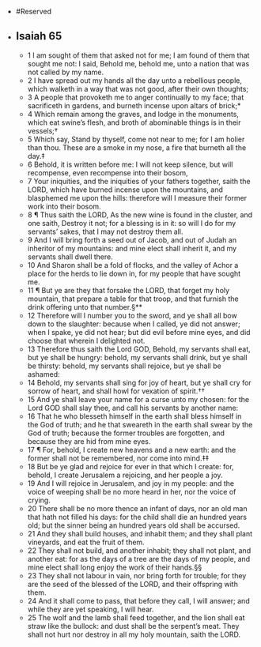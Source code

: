 - #Reserved
- ## Isaiah 65
	- 1 I am sought of them that asked not for me; I am found of them that sought me not: I said, Behold me, behold me, unto a nation that was not called by my name.
	- 2 I have spread out my hands all the day unto a rebellious people, which walketh in a way
	  that was not good, after their own thoughts;
	- 3 A people that provoketh me to anger continually to my face; that sacrificeth in gardens, and burneth incense upon altars of brick;*
	- 4 Which remain among the graves, and lodge in the monuments, which eat swine’s flesh, and broth of abominable things is in their vessels;†
	- 5 Which say, Stand by thyself, come not near to me; for I am holier than thou. These are a smoke in my nose, a fire that burneth all the day.‡
	- 6 Behold, it is written before me: I will not keep silence, but will recompense, even recompense into their bosom,
	- 7 Your iniquities, and the iniquities of your fathers together, saith the LORD, which have burned incense upon the mountains, and blasphemed me upon the hills: therefore will I measure their
	  former work into their bosom.
	- 8 ¶ Thus saith the LORD, As the new wine is found in the cluster, and one saith, Destroy it not; for a blessing is in it: so will I do for my servants’ sakes, that I may not destroy them all.
	- 9 And I will bring forth a seed out of Jacob, and out of Judah an inheritor of my mountains: and mine elect shall inherit it, and my servants shall dwell there.
	- 10 And Sharon shall be a fold of flocks, and the valley of Achor a place for the herds to lie down
	  in, for my people that have sought me.
	- 11 ¶ But ye are they that forsake the LORD, that forget my holy mountain, that prepare a table for that troop, and that furnish the drink offering unto that number.§**
	- 12 Therefore will I number you to the sword, and ye shall all bow down to the slaughter: because when I called, ye did not answer; when I spake, ye did not hear; but did evil before mine eyes, and did choose that wherein I delighted not.
	- 13 Therefore thus saith the Lord GOD, Behold, my servants shall eat, but ye shall be hungry: behold, my servants shall drink, but ye shall be thirsty: behold, my servants shall rejoice, but ye
	  shall be ashamed:
	- 14 Behold, my servants shall sing for joy of heart, but ye shall cry for sorrow of heart, and shall howl for vexation of spirit.††
	- 15 And ye shall leave your name for a curse unto my chosen: for the Lord GOD shall slay thee, and call his servants by another name:
	- 16 That he who blesseth himself in the earth shall bless himself in the God of truth; and he that sweareth in the earth shall swear by the God of truth; because the former troubles are forgotten, and because they are hid from mine eyes.
	- 17 ¶ For, behold, I create new heavens and a new earth: and the former shall not be remembered, nor come into mind.‡‡
	- 18 But be ye glad and rejoice for ever in that which I create: for, behold, I create Jerusalem a rejoicing, and her people a joy.
	- 19 And I will rejoice in Jerusalem, and joy in my people: and the voice of weeping shall be no more
	  heard in her, nor the voice of crying.
	- 20 There shall be no more thence an infant of days, nor an old man that hath not filled his days: for the child shall die an hundred years old; but the sinner being an hundred years old shall be accursed.
	- 21 And they shall build houses, and inhabit them; and they shall plant vineyards, and eat the fruit of them.
	- 22 They shall not build, and another inhabit; they shall not plant, and another eat: for as the days of a tree are the days of my people, and mine elect shall long enjoy the work of their hands.§§
	- 23 They shall not labour in vain, nor bring forth for trouble; for they are the seed of the blessed of the LORD, and their offspring with them.
	- 24 And it shall come to pass, that before they call, I will answer; and while they are yet speaking, I will hear.
	- 25 The wolf and the lamb shall feed together, and the lion shall eat straw like the bullock: and dust shall be the serpent’s meat. They shall not hurt nor destroy in all my holy mountain, saith the LORD.